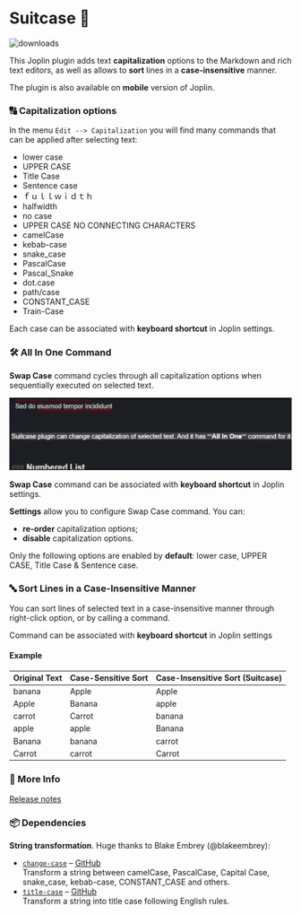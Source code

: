 # Suitcase 🧳

![downloads](https://img.shields.io/badge/dynamic/json?color=brightgreen&label=downloads&query=%24.totalDownloads&url=https%3A%2F%2Fjoplin-plugin-downloads.vercel.app%2Fapi%3Fplugin%3Djoplin.plugin.alondmnt.suitcase)

This Joplin plugin adds text **capitalization** options to the Markdown and rich text editors, as well as allows to **sort** lines in a **case-insensitive** manner.

The plugin is also available on **mobile** version of Joplin.
### 🔠 Capitalization options 

In the menu `Edit --> Capitalization` you will find many commands that can be applied after selecting text:

- lower case
- UPPER CASE
- Title Case
- Sentence case
- ｆｕｌｌｗｉｄｔｈ
- halfwidth
- no case
- UPPER CASE NO CONNECTING CHARACTERS
- camelCase
- kebab-case
- snake_case
- PascalCase
- Pascal_Snake
- dot.case
- path/case
- CONSTANT_CASE
- Train-Case

Each case can be associated with **keyboard shortcut** in Joplin settings.

### 🛠️ All In One Command
**Swap Case** command cycles through all capitalization options when sequentially executed on selected text.

![Swap Case](images/swap_case_cmd_demo.gif)

**Swap Case** command can be associated with **keyboard shortcut** in Joplin settings.

**Settings** allow you to configure Swap Case command. You can:
- **re-order** capitalization options;
- **disable** capitalization options.

Only the following options are enabled by **default**: lower case, UPPER CASE, Title Case & Sentence case.

### 🔤 Sort Lines in a Case-Insensitive Manner

You can sort lines of selected text in a case-insensitive manner through right-click option, or by calling a command.

Command can be associated with **keyboard shortcut** in Joplin settings

#### Example

| Original Text | Case-Sensitive Sort | Case-Insensitive Sort (Suitcase) |
|---------------|---------------------|----------------------------------|
| banana        | Apple               | Apple                            |
| Apple         | Banana              | apple                            |
| carrot        | Carrot              | banana                           |
| apple         | apple               | Banana                           |
| Banana        | banana              | carrot                           |
| Carrot        | carrot              | Carrot                           |

### 📝 More Info

[Release notes](CHANGELOG.md)

### 📦 Dependencies

**String transformation**. Huge thanks to Blake Embrey (@blakeembrey):
- [`change-case`](https://www.npmjs.com/package/change-case) – [GitHub](https://github.com/blakeembrey/change-case/tree/main/packages/change-case)  
  Transform a string between camelCase, PascalCase, Capital Case, snake_case, kebab-case, CONSTANT_CASE and others.
- [`title-case`](https://www.npmjs.com/package/title-case) – [GitHub](https://github.com/blakeembrey/change-case/tree/main/packages/change-case)  
  Transform a string into title case following English rules.